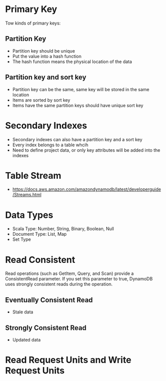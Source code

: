# Primary Key
Tow kinds of primary keys:

## Partition Key
- Partition key should be unique
- Put the value into a hash function
- The hash function means the physical location of the data

## Partition key and sort key
- Partition key can be the same, same key will be stored in the same location
- Items are sorted by sort key
- Items have the same partition keys should have unique sort key


# Secondary Indexes
- Secondary indexes can also have a partition key and a sort key
- Every index belongs to a table whcih
- Need to define project data, or only key attributes will be added into the indexes

# Table Stream
- https://docs.aws.amazon.com/amazondynamodb/latest/developerguide/Streams.html

# Data Types
- Scala Type: Number, String, Binary, Boolean, Null
- Document Type: List, Map
- Set Type

# Read Consistent
Read operations (such as GetItem, Query, and Scan) provide a ConsistentRead parameter. If you set this parameter to true, DynamoDB uses strongly consistent reads during the operation.

## Eventually Consistent Read
- Stale data

## Strongly Consistent Read
- Updated data

# Read Request Units and Write Request Units













